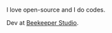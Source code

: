 I love open-source and I do codes.

Dev at [Beekeeper Studio](https://github.com/beekeeper-studio/).
